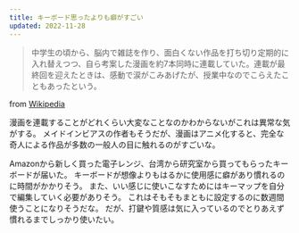 ```yaml
---
title: キーボード思ったよりも癖がすごい
updated: 2022-11-28
---
```


> 中学生の頃から、脳内で雑誌を作り、面白くない作品を打ち切り定期的に入れ替えつつ、自ら考案した漫画を約7本同時に連載していた。連載が最終回を迎えたときは、感動で涙がこみあげたが、授業中なのでこらえたこともあったという。

from [Wikipedia](https://ja.wikipedia.org/wiki/藤本タツキ)

漫画を連載することがどれくらい大変なことなのかわからないがこれは異常な気がする。
メイドインビアスの作者もそうだが、漫画はアニメ化すると、完全な奇人による作品が多数の一般人の目に触れるのがすごいな。

Amazonから新しく買った電子レンジ、台湾から研究室から買ってもらったキーボードが届いた。
キーボードが想像よりもはるかに使用感に癖があり慣れるのに時間がかかりそう。
また、いい感じに使いこなすためにはキーマップを自分で編集していく必要がありそう。
これはそもそもまともに設定するのに数週間使うことになりそうだな。
だが、打鍵や質感は気に入っているのでとりあえず慣れるまでしっかり使いたい。
